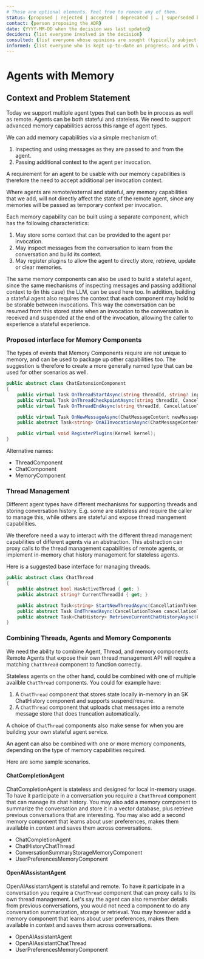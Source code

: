 ```yaml
---
# These are optional elements. Feel free to remove any of them.
status: {proposed | rejected | accepted | deprecated | … | superseded by [ADR-0001](0001-madr-architecture-decisions.md)}
contact: {person proposing the ADR}
date: {YYYY-MM-DD when the decision was last updated}
deciders: {list everyone involved in the decision}
consulted: {list everyone whose opinions are sought (typically subject-matter experts); and with whom there is a two-way communication}
informed: {list everyone who is kept up-to-date on progress; and with whom there is a one-way communication}
---
```


# Agents with Memory

## Context and Problem Statement

Today we support multiple agent types that can both be in process as well as remote. Agents can be both stateful and stateless.
We need to support advanced memory capabilities across this range of agent types.

We can add memory capabilities via a simple mechanism of:

1. Inspecting and using messages as they are passed to and from the agent.
1. Passing additional context to the agent per invocation.

A requirement for an agent to be usable with our memory capabilities is therefore the need to accept additional per invocation context.

Where agents are remote/external and stateful, any memory capabilities that we add, will not directly affect the state of the remote agent,
since any memories will be passed as temporary context per invocation.

Each memory capability can be built using a separate component, which has the following characteristics:

1. May store some context that can be provided to the agent per invocation.
1. May inspect messages from the conversation to learn from the conversation and build its context.
1. May register plugins to allow the agent to directly store, retrieve, update or clear memories.

The same memory components can also be used to build a stateful agent, since the same mechanisms of inspecting messages and passing
additional context to (in this case) the LLM, can be used here too.
In addition, building a stateful agent also requires the context that each component may hold to be storable between invocations.
This way the conversation can be resumed from this stored state when an invocation to the conversation is received and suspended at the
end of the invocation, allowing the caller to experience a stateful experience.

### Proposed interface for Memory Components

The types of events that Memory Components require are not unique to memory, and can be used to package up other capabilities too.
The suggestion is therefore to create a more generally named type that can be used for other scenarios as well.

```csharp
public abstract class ChatExtensionComponent
{
    public virtual Task OnThreadStartAsync(string threadId, string? inputText = default, CancellationToken cancellationToken = default);
    public virtual Task OnThreadCheckpointAsync(string threadId, CancellationToken cancellationToken = default);
    public virtual Task OnThreadEndAsync(string threadId, CancellationToken cancellationToken = default);

    public virtual Task OnNewMessageAsync(ChatMessageContent newMessage, CancellationToken cancellationToken = default);
    public abstract Task<string> OnAIInvocationAsync(ChatMessageContent newMessage, CancellationToken cancellationToken = default);

    public virtual void RegisterPlugins(Kernel kernel);
}
```

Alternative names:

- ThreadComponent
- ChatComponent
- MemoryComponent

### Thread Management

Different agent types have different mechanisms for supporting threads and storing conversation history.
E.g. some are stateless and require the caller to manage this, while others are stateful and expose thread mangement capabilities.

We therefore need a way to interact with the different thread management capabilities of different agents via an abstraction.
This abstraction can proxy calls to the thread management capabilities of remote agents, or implement in-memory
chat history management for stateless agents.

Here is a suggested base interface for managing threads.

```csharp
public abstract class ChatThread
{
    public abstract bool HasActiveThread { get; }
    public abstract string? CurrentThreadId { get; }

    public abstract Task<string> StartNewThreadAsync(CancellationToken cancellationToken = default);
    public abstract Task EndThreadAsync(CancellationToken cancellationToken = default);
    public abstract Task<ChatHistory> RetrieveCurrentChatHistoryAsync(CancellationToken cancellationToken = default);
}
```

### Combining Threads, Agents and Memory Components

We need the ability to combine Agent, Thread, and memory components.
Remote Agents that expose their own thread management API will require a matching `ChatThread` component to function correctly.

Stateless agents on the other hand, could be combined with one of multiple availble `ChatThread` components.
You could for example have:

1. A `ChatThread` component that stores state locally in-memory in an SK ChatHistory component and supports suspend/resume.
1. A `ChatThread` component that uploads chat messages into a remote message store that does truncation automatically.

A choice of `ChatThread` components also make sense for when you are building your own stateful agent service.

An agent can also be combined with one or more memory components, depending on the type of memory capabilities required.

Here are some sample scenarios.

#### ChatCompletionAgent

ChatCompletionAgent is stateless and designed for local in-memory usage.
To have it participate in a conversation you require a `ChatThread` component that can manage its chat history.
You may also add a memory component to summarize the conversation and store it in a vector database, plus
retrieve previous conversations that are interesting.
You may also add a second memory component that learns about user preferences, makes them available in context and saves them across conversations.

- ChatCompletionAgent
- ChatHistoryChatThread
- ConversationSummaryStorageMemoryComponent
- UserPreferencesMemoryComponent

#### OpenAIAssistantAgent

OpenAIAssistantAgent is stateful and remote.
To have it participate in a conversation you require a `ChatThread` component that can proxy calls to its own thread management.
Let's say the agent can also remember details from previous conversations, you would not need a component to do any conversation summarization, storage or retrieval.
You may however add a memory component that learns about user preferences, makes them available in context and saves them across conversations.

- OpenAIAssistantAgent
- OpenAIAssistantChatThread
- UserPreferencesMemoryComponent
